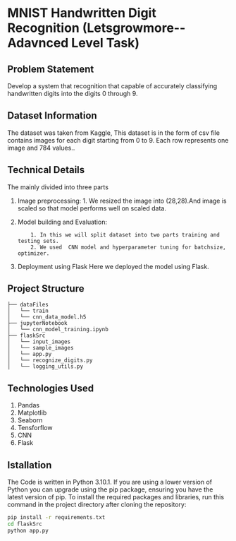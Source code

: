 # MNIST Handwritten Digit Recognition (Letsgrowmore--Adavnced Level Task)

## Problem Statement
Develop a system that recognition that capable of accurately classifying handwritten digits into the digits 0 through 9. 

## Dataset Information
The dataset was taken from Kaggle, This dataset is in the form of csv file contains images for each digit starting from 0 to 9. 
Each row represents one image and 784  values.. 


## Technical Details
The mainly divided into three parts
1. Image preprocessing:
           1. We resized the image into (28,28).And image is scaled so that model performs well on scaled data.
2. Model building and Evaluation:
   
           1. In this we will split dataset into two parts training and testing sets.
           2. We used  CNN model and hyperparameter tuning for batchsize, optimizer.
4. Deployment using Flask
           Here we deployed the model using Flask.

## Project Structure

```
├── dataFiles 
│   └── train
│   └── cnn_data_model.h5
├── jupyterNotebook
│   └── cnn_model_training.ipynb
├── flaskSrc
│   └── input_images
│   └── sample_images
│   └── app.py
│   └── recognize_digits.py
│   └── logging_utils.py
```
## Technologies Used
1. Pandas
2. Matplotlib
3. Seaborn
4. Tensforflow
5. CNN
6. Flask

## Istallation
The Code is written in Python 3.10.1. If you are using a lower version of Python you can upgrade using the pip package, ensuring you have the latest version of pip. To install the required packages and libraries, run this command in the project directory after cloning the repository:

```bash
pip install -r requirements.txt
cd flaskSrc
python app.py
```
